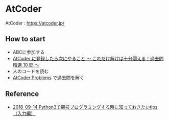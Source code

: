 # AtCoder
AtCoder : https://atcoder.jp/

## How to start
* ABCに参加する
* [AtCoder に登録したら次にやること ～ これだけ解けば十分闘える！過去問精選 10 問 ～](https://qiita.com/drken/items/fd4e5e3630d0f5859067#5-%E9%81%8E%E5%8E%BB%E5%95%8F%E7%B2%BE%E9%81%B8-10-%E5%95%8F)
* 人のコードを読む
* [AtCoder Problems](https://kenkoooo.com/atcoder/) で過去問を解く

## Reference
* [2018-09-14 Python3で競技プログラミングする時に知っておきたいtips（入力編）](https://qiita.com/kyuna/items/8ee8916c2f4e36321a1c)
